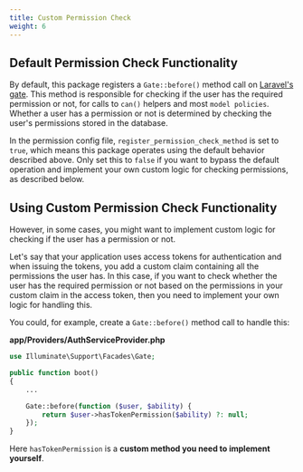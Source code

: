 ```yaml
---
title: Custom Permission Check
weight: 6
---
```


## Default Permission Check Functionality
By default, this package registers a `Gate::before()` method call on [Laravel's gate](https://laravel.com/docs/authorization). This method is responsible for checking if the user has the required permission or not, for calls to `can()` helpers and most `model policies`. Whether a user has a permission or not is determined by checking the user's permissions stored in the database.

In the permission config file, `register_permission_check_method` is set to `true`, which means this package operates using the default behavior described above. Only set this to `false` if you want to bypass the default operation and implement your own custom logic for checking permissions, as described below.

## Using Custom Permission Check Functionality

However, in some cases, you might want to implement custom logic for checking if the user has a permission or not.

Let's say that your application uses access tokens for authentication and when issuing the tokens, you add a custom claim containing all the permissions the user has. In this case, if you want to check whether the user has the required permission or not based on the permissions in your custom claim in the access token, then you need to implement your own logic for handling this.

You could, for example, create a `Gate::before()` method call to handle this:

**app/Providers/AuthServiceProvider.php**
```php
use Illuminate\Support\Facades\Gate;

public function boot()
{
    ...

    Gate::before(function ($user, $ability) {
        return $user->hasTokenPermission($ability) ?: null;
    });
}
```
Here `hasTokenPermission` is a **custom method you need to implement yourself**.

